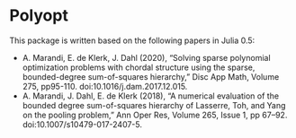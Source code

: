 # Polyopt
This package is written based on the following papers in Julia 0.5: 
- A. Marandi, E. de Klerk, J. Dahl (2020), “Solving sparse polynomial optimization problems with chordal structure using the sparse, bounded-degree sum-of-squares hierarchy,”  Disc App Math, Volume 275, pp95-110. doi:10.1016/j.dam.2017.12.015.
- A. Marandi, J. Dahl, E. de Klerk (2018), “A numerical evaluation of the bounded degree sum-of-squares hierarchy of Lasserre, Toh, and Yang on the pooling problem,” Ann Oper Res, Volume 265, Issue 1, pp 67–92. doi:10.1007/s10479-017-2407-5.
